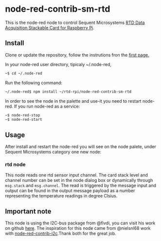 # node-red-contrib-sm-rtd

This is the node-red node to control Sequent Microsystems [RTD Data Acquisition Stackable Card for Raspberry Pi](https://sequentmicrosystems.com/collections/all-io-cards/products/rtd-data-acquisition-card-for-rpi).

## Install

Clone or update the repository, follow the instrutions fron the [first page.](https://github.com/SequentMicrosystems/rtd-rpi)

In your node-red user directory, tipicaly ~/.node-red,

```bash
~$ cd ~/.node-red
```

Run the following command:

```bash
~/.node-red$ npm install ~/rtd-rpi/node-red-contrib-sm-rtd
```

In order to see the node in the palette and use-it you need to restart node-red. If you run node-red as a service:
 ```bash
 ~$ node-red-stop
 ~$ node-red-start
 ```

## Usage

After install and restart the node-red you will see on the node palete, under Sequent Microsystems category one new node:

### rtd node

This node reads one rtd sensor input channel.
The card stack level and channel number can be set in the node dialog box or dynamically through ```msg.stack``` and ```msg.channel```.
The read is triggered by the message input and output can be found in the output message payload as a number representing the temperature readings in degree Clsius.

## Important note

This node is using the I2C-bus package from @fivdi, you can visit his work on github [here](https://github.com/fivdi/i2c-bus). 
The inspiration for this node came from @nielsnl68 work with [node-red-contrib-i2c](https://github.com/nielsnl68/node-red-contrib-i2c).Thank both for the great job.
